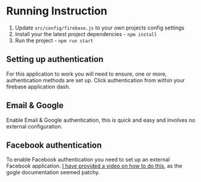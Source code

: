# Running Instruction

1. Update `src/config/firebase.js` to your own projects config settings
2. Install your the latest project dependencies - `npm install` 
3. Run the project - `npm run start`


## Setting up authentication 

For this application to work you will need to ensure, one or more, authentication methods are set up. Click authentication from within your firebase application dash.

## Email & Google 

Enable Email & Google authentication, this is quick and easy and involves no external configuration. 

## Facebook authentication

To enable Facebook authentication you need to set up an external Facebook application. [I have provided a video on how to do this](https://www.youtube.com/watch?v=9ztk1hKmcI0&t=17s), as the gogle documentation seemed patchy.
